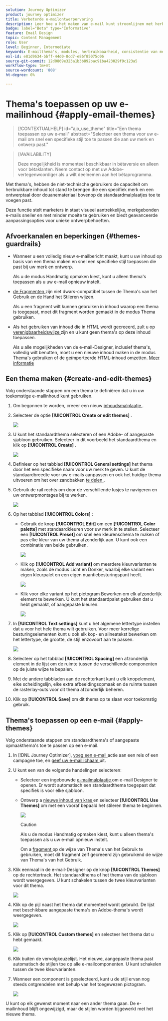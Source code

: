 ```yaml
---
solution: Journey Optimizer
product: journey optimizer
title: Verbeterde e-mailontwerpervaring
description: Leer hoe u het maken van e-mail kunt stroomlijnen met herbruikbare thema's en modules, zodat uw campagnes consistent en efficiënt zijn.
badge: label="Beta" type="Informative"
feature: Email Design
topic: Content Management
role: User
level: Beginner, Intermediate
keywords: E-mailthema's, modules, herbruikbaarheid, consistentie van merk, e-mailontwerp, aangepaste CSS, mobiele optimalisatie
exl-id: e81d9634-bbff-44d0-8cd7-e86f85075c06
source-git-commit: 12d0869e323a1b3b892bac91ba423029f9c123a5
workflow-type: tm+mt
source-wordcount: '808'
ht-degree: 0%

---
```


# Thema&#39;s toepassen op uw e-mailinhoud {#apply-email-themes}

>[!CONTEXTUALHELP]
>id="ajo_use_theme"
>title="Een thema toepassen op uw e-mail"
>abstract="Selecteer een thema voor uw e-mail om snel een specifieke stijl toe te passen die aan uw merk en ontwerp past."

<!--This documentation provides a comprehensive guide to using themes to streamline your email creation process. With the ability to define reusable themes and leverage pre-designed modules, marketers can create professional, brand-aligned emails faster and with less effort.-->

>[!AVAILABILITY]
>
>Deze mogelijkheid is momenteel beschikbaar in bètaversie en alleen voor bètaklanten. Neem contact op met uw Adobe-vertegenwoordiger als u wilt deelnemen aan het bètaprogramma.

Met thema&#39;s, hebben de niet-technische gebruikers de capaciteit om herbruikbare inhoud tot stand te brengen die een specifiek merk en een ontwerptaal door douanemateriaal bovenop de standaardmalplaatjes <!-- to achieve brand specific results--> toe te voegen past.

Deze functie stelt marketers in staat visueel aantrekkelijke, merkgebonden e-mails sneller en met minder moeite te gebruiken en biedt geavanceerde aanpassingsopties voor unieke ontwerpbehoeften.

<!--What is the Enhanced Email Authoring Experience?

This feature introduces two key components to simplify and enhance email creation:

* **Theme Management System**: A centralized system for creating, customizing, and applying reusable themes to emails. Themes ensure consistent styling across campaigns and eliminate the need for repetitive manual styling.

* **Modules**: Pre-designed, reusable content blocks that abstract common email elements (e.g., titles, descriptions, images, and links). Modules are built using customizable low-level components, offering flexibility while maintaining design standards.

Key Benefits:

- **Consistency**: Ensure all emails align with your brand's design guidelines.
- **Efficiency**: Save time by reusing themes and modules across campaigns.
- **Customization**: Add custom CSS and mobile-specific styles for advanced designs.
- **Scalability**: Eliminate repetitive styling tasks, enabling faster email creation.-->

## Afvoerkanalen en beperkingen {#themes-guardrails}

* Wanneer u een volledig nieuw e-mailbericht maakt, kunt u uw inhoud op basis van een thema maken en snel een specifieke stijl toepassen die past bij uw merk en ontwerp.

  Als u de modus Handmatig opmaken kiest, kunt u alleen thema&#39;s toepassen als u uw e-mail opnieuw instelt.

* [ de Fragmenten ](../content-management/fragments.md) zijn niet dwars-compatibel tussen de Thema&#39;s van het Gebruik en de Hand het Stileren wijzen.

  Als u een fragment wilt kunnen gebruiken in inhoud waarop een thema is toegepast, moet dit fragment worden gemaakt in de modus Thema gebruiken.

* Als het gebruiken van inhoud die in HTML wordt gecreeerd, zult u op [ verenigbaarheidswijze ](existing-content.md) zijn en u kunt geen thema&#39;s op deze inhoud toepassen.

  Als u alle mogelijkheden van de e-mail-Designer, inclusief thema&#39;s, volledig wilt benutten, moet u een nieuwe inhoud maken in de modus Thema&#39;s gebruiken of de geïmporteerde HTML-inhoud omzetten. [Meer informatie](existing-content.md)

<!--If using a content created in Manual Styling mode or HTML, you cannot apply themes to this content. You must create a new content in Use Themes mode.

If you apply a theme to a content using a [fragment](../content-management/fragments.md) created in Manual Styling mode, the rendering may not be optimal.-->

## Een thema maken {#create-and-edit-themes}

Volg onderstaande stappen om een thema te definiëren dat u in uw toekomstige e-mailinhoud kunt gebruiken.

1. Om begonnen te worden, creeer een nieuw [ inhoudsmalplaatje ](../content-management/create-content-templates.md).

1. Selecteer de optie **[!UICONTROL Create or edit themes]** .

   ![](assets/theme-create.png)

1. U kunt het standaardthema selecteren of een Adobe- of aangepaste sjabloon gebruiken. Selecteer in dit voorbeeld het standaardthema en klik op **[!UICONTROL Create]** .

   ![](assets/theme-select.png)

1. Definieer op het tabblad **[!UICONTROL General settings]** het thema door het een specifieke naam voor uw merk te geven. U kunt de standaardbreedte voor uw e-mails aanpassen en ook het huidige thema uitvoeren om het over zandbakken [ te delen ](../configuration/copy-objects-to-sandbox.md).

   <!--![](assets/theme-general-settings.png)-->

1. Gebruik de rail rechts om door de verschillende lusjes te navigeren en uw ontwerpmontages bij te werken.

   ![](assets/theme-right-pane.png)

1. Op het tabblad **[!UICONTROL Colors]** :

   * Gebruik de knop **[!UICONTROL Edit]** om een **[!UICONTROL Color palette]** met standaardkleuren voor uw merk in te stellen. Selecteer een **[!UICONTROL Preset]** om snel een kleurenschema te maken of pas elke kleur van uw thema afzonderlijk aan. U kunt ook een combinatie van beide gebruiken.

     ![](assets/theme-colors.gif)

   * Klik op **[!UICONTROL Add variant]** om meerdere kleurvarianten te maken, zoals de modus Licht en Donker, waarbij elke variant een eigen kleurpalet en een eigen nuantiebesturingspunt heeft.

     ![](assets/theme-colors-variant.png)

   * Klik voor elke variant op het pictogram Bewerken om elk afzonderlijk element te bewerken. U kunt het standaardpalet gebruiken dat u hebt gemaakt, of aangepaste kleuren.

     ![](assets/theme-colors-edit-variant.gif)

1. In **[!UICONTROL Text settings]** kunt u het algemene lettertype instellen dat u voor het hele thema wilt gebruiken. Voor meer korrelige besturingselementen kunt u ook elk kop- en alineatekst bewerken om het lettertype, de grootte, de stijl enzovoort aan te passen.

   ![](assets/theme-text.png)

1. Selecteer op het tabblad **[!UICONTROL Spacing]** een afzonderlijk element in de lijst om de ruimte tussen de verschillende componenten op de juiste wijze te bepalen.

   <!--![](assets/theme-spacing.png)-->

1. Met de andere tabbladen aan de rechterkant kunt u elk knopelement, elke scheidingslijn, elke extra afbeeldingsopmaak en de ruimte tussen de rasterlay-outs voor dit thema afzonderlijk beheren.

   <!--![](assets/theme-buttons.png)-->

1. Klik op **[!UICONTROL Save]** om dit thema op te slaan voor toekomstig gebruik.

## Thema&#39;s toepassen op een e-mail {#apply-themes}

Volg onderstaande stappen om standaardthema&#39;s of aangepaste opmaakthema&#39;s toe te passen op een e-mail.

1. In [!DNL Journey Optimizer], [ voeg een e-mail ](create-email.md) actie aan een reis of een campagne toe, en [ geef uw e-maillichaam ](get-started-email-design.md#key-steps) uit.

1. U kunt een van de volgende handelingen selecteren:

   * Selecteer een ingebouwde [ e-mailmalplaatje ](use-email-templates.md) om e-mail Designer te openen. Er wordt automatisch een standaardthema toegepast dat specifiek is voor elke sjabloon.

   * Ontwerp a [ nieuwe inhoud van kras ](content-from-scratch.md) en selecteer **[!UICONTROL Use Themes]** om met een vooraf bepaald het stileren thema te beginnen.

     ![](assets/theme-from-scratch.png)

     >[!CAUTION]
     >
     >Als u de modus Handmatig opmaken kiest, kunt u alleen thema&#39;s toepassen als u uw e-mail opnieuw instelt.
     >
     >Om a [ fragment ](../content-management/fragments.md) op de wijze van Thema&#39;s van het Gebruik te gebruiken, moet dit fragment zelf gecreeerd zijn gebruikend de wijze van Thema&#39;s van het Gebruik.

1. Klik eenmaal in de e-mail-Designer op de knop **[!UICONTROL Themes]** op de rechtertrack. Het standaardthema of het thema van de sjabloon wordt weergegeven. U kunt schakelen tussen de twee kleurvarianten voor dit thema.

   ![](assets/theme-default-hero.png)

1. Klik op de pijl naast het thema dat momenteel wordt gebruikt. De lijst met beschikbare aangepaste thema&#39;s en Adobe-thema&#39;s wordt weergegeven.

   ![](assets/theme-hero-change.png)

1. Klik op **[!UICONTROL Custom themes]** en selecteer het thema dat u hebt gemaakt.

   ![](assets/theme-select-custom.png)

1. Klik buiten de vervolgkeuzelijst. Het nieuwe, aangepaste thema past automatisch de stijlen toe op alle e-mailcomponenten. U kunt schakelen tussen de twee kleurvarianten.

1. Wanneer een component is geselecteerd, kunt u de stijl ervan nog steeds ontgrendelen met behulp van het toegewezen pictogram.

   ![](assets/theme-unlock-style.png)

U kunt op elk gewenst moment naar een ander thema gaan. De e-mailinhoud blijft ongewijzigd, maar de stijlen worden bijgewerkt met het nieuwe thema.

<!--
>[!NOTE]
> - Themes apply styles globally. Ensure your theme is finalized before applying it to multiple emails.
> - Switching themes may override custom styles applied to individual components.

>[!CAUTION]
> - When using fragments, the email's theme will override the fragment's styles. A warning will be displayed in the editor if there is a conflict.

## Example Use Cases {#example-use-cases}

### 1. Creating a New Theme
- A marketer creates a theme with their brand's colors, fonts, and button styles.
- The theme is saved and reused across multiple email campaigns.

### 2. Switching Themes
- A marketer applies a holiday-themed design to an existing email by switching to a pre-designed holiday theme.-->
